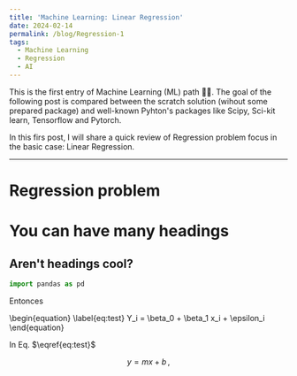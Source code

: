 ```yaml
---
title: 'Machine Learning: Linear Regression'
date: 2024-02-14
permalink: /blog/Regression-1
tags:
  - Machine Learning
  - Regression
  - AI
---
```

<script type="text/x-mathjax-config">
MathJax.Hub.Config({
  TeX: { equationNumbers: { autoNumber: "AMS" } }
});
</script>

This is the first entry of Machine Learning (ML) path 🧠🤖. The goal of the following post is compared between the scratch solution (wihout some prepared package) and well-known Pyhton's packages like Scipy, Sci-kit learn, Tensorflow and Pytorch.

In this firs post, I will share a quick review of Regression problem focus in the basic case: Linear Regression.
____

**Regression problem**
======

You can have many headings
======

Aren't headings cool?
------

```python
import pandas as pd

```
Entonces

\begin{equation} \label{eq:test}
  Y_i = \beta_0 + \beta_1 x_i + \epsilon_i
\end{equation}

In Eq. $\eqref{eq:test}$

$$ 
y = mx + b\,,
$$ 

